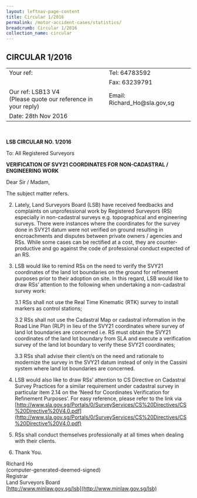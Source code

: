 ```yaml
---
layout: leftnav-page-content
title: Circular 1/2016 
permalink: /motor-accident-cases/statistics/
breadcrumb: Circular 1/2016 
collection_name: circular
---
```


CIRCULAR 1/2016
---

<table>
  <tr>
    <td>Your ref:</td>
    <td>Tel: 64783592</td>
  </tr>
  <tr>
    <td></td>
    <td>Fax: 63239791</td>
  </tr>
  <tr>
    <td>Our ref: LSB13 V4<br>(Please quote our reference in your reply)</td>
    <td>Email: Richard_Ho@sla.gov,sg</td>
  </tr>
  <tr>
    <td>Date: 28th Nov 2016</td>
    <td></td>
  </tr>
</table><br>


**LSB CIRCULAR NO. 1/2016**

To: All Registered Surveyors

**VERIFICATION OF SVY21 COORDINATES FOR NON-CADASTRAL / ENGINEERING WORK**

Dear Sir / Madam,

The subject matter refers.

2. Lately, Land Surveyors Board (LSB) have received feedbacks and complaints on unprofessional work by Registered Surveyors (RS) especially in non-cadastral surveys e.g. topographical and engineering surveys. There were instances where the coordinates for the survey done in SVY21 datum were not verified on ground resulting in encroachments and disputes between private owners / agencies and RSs. While some cases can be rectified at a cost, they are counter-productive and go against the code of professional conduct expected of an RS. 

3. LSB would like to remind RSs on the need to verify the SVY21 coordinates of the land lot boundaries on the ground for refinement purposes prior to their adoption on site. In this regard, LSB would like to draw RSs’ attention to the following when undertaking a non-cadastral survey work:   

    3.1 RSs shall not use the Real Time Kinematic (RTK) survey to install markers as control stations;

    3.2  RSs shall not use the Cadastral Map or cadastral information in the Road Line Plan (RLP) in lieu of the SVY21 coordinates where survey of land lot boundaries are concerned i.e. RS must obtain the SVY21 coordinates of the land lot boundary from SLA and execute a verification survey of the land lot boundary to verify these SVY21 coordinates;

    3.3  RSs shall advise their client/s on the need and rationale to modernize the survey in the SVY21 datum instead of only in the Cassini system where land lot boundaries are concerned.

4. LSB would also like to draw RSs’ attention to CS Directive on Cadastral Survey Practices for a similar requirement under cadastral survey in particular item 2.14 on the ‘Need for Coordinates Verification for Refinement Purposes’. For easy reference, please refer to the link via [http://www.sla.gov.sg/Portals/0/SurveyServices/CS%20Directives/CS%20Directive%20V4.0.pdf](http://www.sla.gov.sg/Portals/0/SurveyServices/CS%20Directives/CS%20Directive%20V4.0.pdf)

5. RSs shall conduct themselves professionally at all times when dealing with their clients. 

6. Thank You.

Richard Ho<br>
(computer-generated-deemed-signed)<br>
Registrar<br>
Land Surveyors Board<br>
[http://www.minlaw.gov.sg/lsb](http://www.minlaw.gov.sg/lsb)


